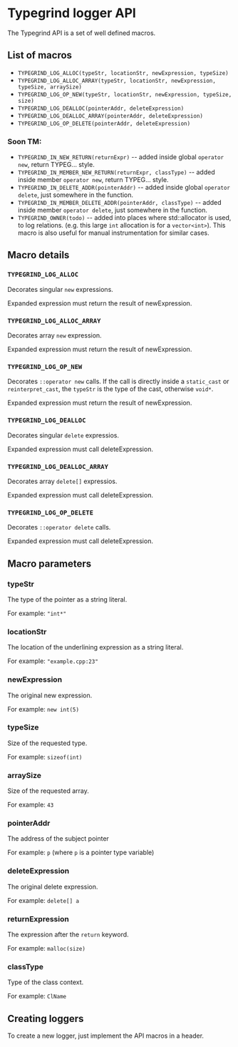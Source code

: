 Typegrind logger API
===

The Typegrind API is a set of well defined macros.


List of macros
---

 * `TYPEGRIND_LOG_ALLOC(typeStr, locationStr, newExpression, typeSize)`
 * `TYPEGRIND_LOG_ALLOC_ARRAY(typeStr, locationStr, newExpression, typeSize, arraySize)`
 * `TYPEGRIND_LOG_OP_NEW(typeStr, locationStr, newExpression, typeSize, size)`
 * `TYPEGRIND_LOG_DEALLOC(pointerAddr, deleteExpression)`
 * `TYPEGRIND_LOG_DEALLOC_ARRAY(pointerAddr, deleteExpression)`
 * `TYPEGRIND_LOG_OP_DELETE(pointerAddr, deleteExpression)`


### Soon TM:

 * `TYPEGRIND_IN_NEW_RETURN(returnExpr)` -- added inside global `operator new`, return TYPEG... style.
 * `TYPEGRIND_IN_MEMBER_NEW_RETURN(returnExpr, classType)` -- added inside member `operator new`, return TYPEG... style.
 * `TYPEGRIND_IN_DELETE_ADDR(pointerAddr)` -- added inside global `operator delete`, just somewhere in the function.
 * `TYPEGRIND_IN_MEMBER_DELETE_ADDR(pointerAddr, classType)` -- added inside member `operator delete`, just somewhere in the function.
 * `TYPEGRIND_OWNER(todo)` -- added into places where std::allocator is used, to log relations. (e.g. this large `int` allocation is for a `vector<int>`). This macro is also useful for manual instrumentation for similar cases.


Macro details
---

### `TYPEGRIND_LOG_ALLOC`

Decorates singular `new` expressions.

Expanded expression must return the result of newExpression.

### `TYPEGRIND_LOG_ALLOC_ARRAY`

Decorates array `new` expression. 

Expanded expression must return the result of newExpression.

### `TYPEGRIND_LOG_OP_NEW`

Decorates `::operator new` calls. If the call is directly inside a `static_cast` or `reinterpret_cast`, the `typeStr` is the type of the cast, otherwise `void*`.

Expanded expression must return the result of newExpression.

### `TYPEGRIND_LOG_DEALLOC`

Decorates singular `delete` expressios.

Expanded expression must call deleteExpression.

### `TYPEGRIND_LOG_DEALLOC_ARRAY`

Decorates array `delete[]` expressios.

Expanded expression must call deleteExpression.

###  `TYPEGRIND_LOG_OP_DELETE`

Decorates `::operator delete` calls.

Expanded expression must call deleteExpression.

Macro parameters
---


### typeStr

The type of the pointer as a string literal. 

For example: `"int*"`


### locationStr

The location of the underlining expression as a string literal.

For example: `"example.cpp:23"`


### newExpression

The original new expression.

For example: `new int(5)`


### typeSize

Size of the requested type.

For example: `sizeof(int)`


### arraySize

Size of the requested array.

For example: `43`


### pointerAddr

The address of the subject pointer

For example: `p` (where `p` is a pointer type variable)


### deleteExpression

The original delete expression.

For example: `delete[] a` 


### returnExpression

The expression after the `return` keyword.

For example: `malloc(size)`


### classType

Type of the class context.

For example: `ClName`


Creating loggers
---

To create a new logger, just implement the API macros in a header.


